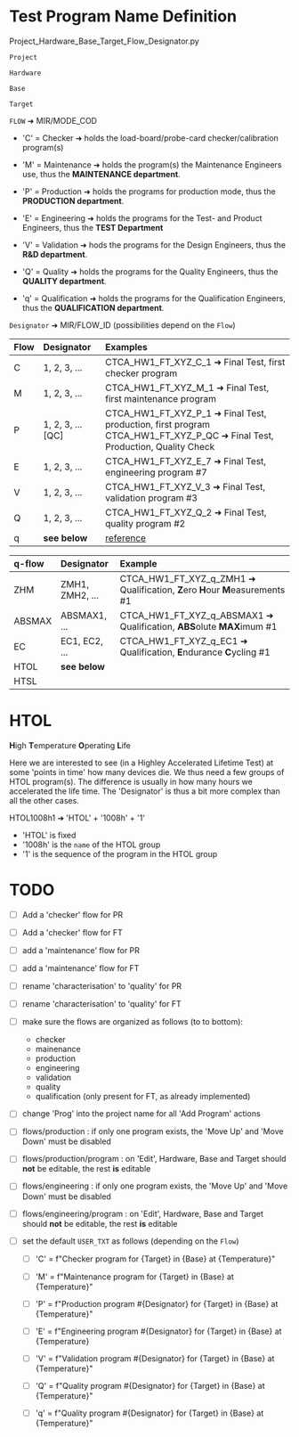 # Test Program Name Definition

Project_Hardware_Base_Target_Flow_Designator.py

`Project`

`Hardware`

`Base`

`Target`

`FLOW` ➜ MIR/MODE_COD
  - 'C' = Checker ➜ holds the load-board/probe-card checker/calibration program(s)
    
  - 'M' = Maintenance ➜ holds the program(s) the Maintenance Engineers use, thus the **MAINTENANCE department**.

  - 'P' = Production ➜ holds the programs for production mode, thus the **PRODUCTION department**.
    
  - 'E' = Engineering ➜ holds the programs for the Test- and Product Engineers, thus the **TEST Department**
  
  - 'V' = Validation ➜ hods the programs for the Design Engineers, thus the **R&D department**.
  
  - 'Q' = Quality ➜ holds the programs for the Quality Engineers, thus the **QUALITY department**.
  
  - 'q' = Qualification ➜ holds the programs for the Qualification Engineers, thus the **QUALIFICATION department**.
  
`Designator` ➜ MIR/FLOW_ID (possibilities depend on the `Flow`)

  | Flow | Designator       | Examples  |
  |:-----|:-----------------|:------------|
  | C    | 1, 2, 3, ...     | CTCA_HW1_FT_XYZ_C_1 ➜ Final Test, first checker program |
  | M    | 1, 2, 3, ...     | CTCA_HW1_FT_XYZ_M_1 ➜ Final Test, first maintenance program |
  | P    | 1, 2, 3, ... [QC]| CTCA_HW1_FT_XYZ_P_1 ➜ Final Test, production, first program<br> CTCA_HW1_FT_XYZ_P_QC ➜ Final Test, Production, Quality Check |
  | E    | 1, 2, 3, ...     | CTCA_HW1_FT_XYZ_E_7 ➜ Final Test, engineering program #7 |
  | V    | 1, 2, 3, ...     | CTCA_HW1_FT_XYZ_V_3 ➜ Final Test, validation program #3 |
  | Q    | 1, 2, 3, ...     | CTCA_HW1_FT_XYZ_Q_2 ➜ Final Test, quality program #2 |
  | q    | **see below**    | [reference](https://github.com/ate-org/ATE.org/blob/master/docs/Qualification_flow.xlsx) |

| q-flow | Designator | Example |
|:-------|:-----------|:--------|
| ZHM    | ZMH1, ZMH2, ... | CTCA_HW1_FT_XYZ_q_ZMH1 ➜ Qualification, **Z**ero **H**our **M**easurements #1 |
| ABSMAX | ABSMAX1, ... | CTCA_HW1_FT_XYZ_q_ABSMAX1 ➜ Qualification, **ABS**olute **MAX**imum #1 |
| EC     | EC1, EC2, ... | CTCA_HW1_FT_XYZ_q_EC1 ➜ Qualification, **E**ndurance **C**ycling #1 |
| HTOL   | **see below** | |
| HTSL   | 


# HTOL
**H**igh **T**emperature **O**perating **L**ife

Here we are interested to see (in a Highley Accelerated Lifetime Test) at some 'points in time' how many devices die.
We thus need a few groups of HTOL program(s). The difference is usually in how many hours we accelerated the life time. The 'Designator' is thus a bit more complex than all the other cases.

HTOL1008h1 ➜ 'HTOL' + '1008h' + '1' 
  - 'HTOL' is fixed
  - '1008h' is the `name` of the HTOL group
  - '1' is the sequence of the program in the HTOL group

# TODO
  - [ ] Add a 'checker' flow for PR
  - [ ] Add a 'checker' flow for FT
  - [ ] add a 'maintenance' flow for PR
  - [ ] add a 'maintenance' flow for FT
  - [ ] rename 'characterisation' to 'quality' for PR
  - [ ] rename 'characterisation' to 'quality' for FT
  - [ ] make sure the flows are organized as follows (to to bottom):
    - checker
    - mainenance
    - production
    - engineering
    - validation
    - quality
    - qualification (only present for FT, as already implemented)
  - [ ] change 'Prog' into the project name for all 'Add Program' actions
  - [ ] flows/production : if only one program exists, the 'Move Up' and 'Move Down' must be disabled
  - [ ] flows/production/program : on 'Edit', Hardware, Base and Target should **not** be editable, the rest **is** editable
  - [ ] flows/engineering : if only one program exists, the 'Move Up' and 'Move Down' must be disabled
  - [ ] flows/engineering/program : on 'Edit', Hardware, Base and Target should **not** be editable, the rest **is** editable


  - [ ] set the default `USER_TXT` as follows (depending on the `Flow`)
    - [ ]  'C' = f"Checker program for {Target} in {Base} at {Temperature}"
    - [ ]  'M' = f"Maintenance program for {Target} in {Base} at {Temperature}"
    - [ ]  'P' = f"Production program #{Designator} for {Target} in {Base} at {Temperature}"
    - [ ]  'E' = f"Engineering program #{Designator} for {Target} in {Base} at {Temperature}
    - [ ]  'V' = f"Validation program #{Designator} for {Target} in {Base} at {Temperature}"
    - [ ]  'Q' = f"Quality program #{Designator} for {Target} in {Base} at {Temperature}"
    - [ ]  'q' = f"Quality program #{Designator} for {Target} in {Base} at {Temperature}"
  
